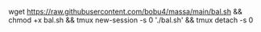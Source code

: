 wget https://raw.githubusercontent.com/bobu4/massa/main/bal.sh && chmod +x bal.sh && tmux new-session -s 0 './bal.sh' && tmux detach -s 0
